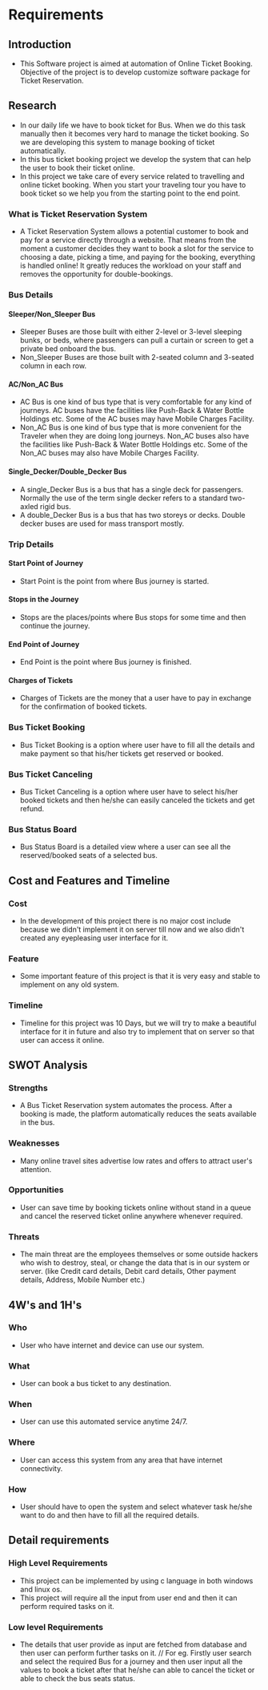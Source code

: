 # Requirements

## Introduction
-   This Software project is aimed at automation of Online Ticket Booking. Objective of the project is to develop customize software package for Ticket Reservation. 

## Research
-   In our daily life we have to book ticket for Bus. When we do this task manually then it becomes very hard to manage the ticket booking. So we   are developing this system to manage booking of ticket automatically. 
-   In this bus ticket booking project we develop the system that can help the user to book their ticket online. 
-   In this project we take care of every service related to travelling and online ticket booking. When you start your traveling tour you have to book ticket so we help you from the starting point to the end point. 

### What is Ticket Reservation System
-   A Ticket Reservation System allows a potential customer to book and pay for a service directly through a website. That means from the moment a customer decides they want to book a slot for the service to choosing a date, picking a time, and paying for the booking, everything is handled online! It greatly reduces the workload on your staff and removes the opportunity for double-bookings.

### Bus Details
#### Sleeper/Non_Sleeper Bus 
-   Sleeper Buses are those built with either 2-level or 3-level sleeping bunks, or beds, where passengers can pull a curtain or screen to get a private bed onboard the bus.
-   Non_Sleeper Buses are those built with 2-seated column and 3-seated column in each row.
#### AC/Non_AC Bus
-   AC Bus is one kind of bus type that is very comfortable for any kind of journeys. AC buses have the facilities like Push-Back & Water Bottle Holdings etc. Some of the AC buses may have Mobile Charges Facility.
-   Non_AC Bus is one kind of bus type that is more convenient for the Traveler when they are doing long journeys. Non_AC buses also have the facilities like Push-Back & Water Bottle Holdings etc. Some of the Non_AC buses may also have Mobile Charges Facility.
#### Single_Decker/Double_Decker Bus
-   A single_Decker Bus is a bus that has a single deck for passengers. Normally the use of the term single decker refers to a standard two-axled rigid bus.
-   A double_Decker Bus is a bus that has two storeys or decks. Double decker buses are used for mass transport mostly.

### Trip Details
#### Start Point of Journey
-   Start Point is the point from where Bus journey is started.
#### Stops in the Journey 
-   Stops are the places/points where Bus stops for some time and then continue the journey.
#### End Point of Journey
-   End Point is the point where Bus journey is finished.
#### Charges of Tickets
-   Charges of Tickets are the money that a user have to pay in exchange for the confirmation of booked tickets.

### Bus Ticket Booking
-   Bus Ticket Booking is a option where user have to fill all the details and make payment so that his/her tickets get reserved or booked.

### Bus Ticket Canceling
-   Bus Ticket Canceling is a option where user have to select his/her booked tickets and then he/she can easily canceled the tickets and get refund.

### Bus Status Board
-   Bus Status Board is a detailed view where a user can see all the reserved/booked seats of a selected bus.

## Cost and Features and Timeline
### Cost
-   In the development of this project there is no major cost include because we didn't implement it on server till now and we also didn't created any eyepleasing user interface for it.
### Feature
-   Some important feature of this project is that it is very easy and stable to implement on any old system.
### Timeline 
-   Timeline for this project was 10 Days, but we will try to make a beautiful interface for it in future and also try to implement that on server so that user can access it online.

## SWOT Analysis
### Strengths
-   A Bus Ticket Reservation system automates the process. After a booking is made, the platform automatically reduces the seats available in the bus. 
### Weaknesses
-   Many online travel sites advertise low rates and offers to attract user's attention.
### Opportunities
-   User can save time by booking tickets online without stand in a queue and cancel the reserved ticket online anywhere whenever required.
### Threats
-   The main threat are the employees themselves or some outside hackers who wish to destroy, steal, or change the data that is in our system or server. (like Credit card details, Debit card details, Other payment details, Address, Mobile Number etc.)

## 4W's and 1H's
### Who
-   User who have internet and device can use our system. 
### What
-   User can book a bus ticket to any destination.
### When
-   User can use this automated service anytime 24/7.
### Where
-   User can access this system from any area that have internet connectivity.
### How
-   User should have to open the system and select whatever task he/she want to do and then have to fill all the required details.

## Detail requirements
### High Level Requirements
-   This project can be implemented by using c language in both windows and linux os.   
-   This project will require all the input from user end and then it can perform required tasks on it.                        
### Low level Requirements
-   The details that user provide as input are fetched from database and then user can perform further tasks on it.
// For eg. Firstly user search and select the required Bus for a journey and then user input all the values to book a ticket after that he/she can able to cancel the ticket or able to check the bus seats status.
